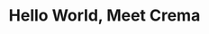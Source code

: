 ---
layout: blog
publisher: Crema.co Blog
originalurl: https://blog.crema.co/hello-world-meet-crema-co-a84d72620732#.prtx70p56
title: "Hello World, Meet Crema"
snippet: "Do you remember the last time you faced the crushing blow of realizing that you had, in fact, run out of coffee? Have you ever stood in the supermarket aisle and felt uninspired by the coffee selection? Or have you ever wondered who exactly grew those beans that you just poured into the grinder?"
---